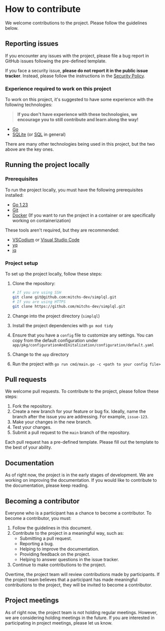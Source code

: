 # How to contribute

We welcome contributions to the project. Please follow the guidelines below.

## Reporting issues

If you encounter any issues with the project, please file a bug report in GitHub issues following the pre-defined template. 

If you face a security issue, **please do not report it in the public issue tracker**. Instead, please follow the instructions in the [Security Policy](./SECURITY.md).

### Experience required to work on this project

To work on this project, it's suggested to have some experience with the following technologies:

> **If you don't have experience with these technologies, we encourage you to still contribute and learn along the way!**

- [Go](https://golang.org/)
- [SQLite](https://www.sqlite.org/index.html) (or [SQL](https://en.wikipedia.org/wiki/SQL) in general)

There are many other technologies being used in this project, but the two above are the key ones. 

## Running the project locally

### Prerequisites

To run the project locally, you must have the following prerequisites installed:

- [Go 1.23](https://golang.org/dl/)
- [Git](https://git-scm.com/downloads)
- [Docker](https://www.docker.com/products/docker-desktop) (If you want to run the project in a container or are specifically working on containerization)

These tools aren't required, but they are recommended:

- [VSCodium](https://vscodium.com/) or [Visual Studio Code](https://code.visualstudio.com/)
- [yq](https://mikefarah.gitbook.io/yq/)
- [jq](https://stedolan.github.io/jq/)

### Project setup

To set up the project locally, follow these steps:

1. Clone the repository:

    ```bash
    # If you are using SSH
    git clone git@github.com:mitchs-dev/simplql.git 
    # If you are using HTTPS
    git clone https://github.com/mitchs-dev/simplql.git
    ```
2. Change into the project directory (`simplql`)
3. Install the project dependencies with `go mod tidy`
4. Ensure that you have a `config` file to customize any settings. You can copy from the default configuration under `app/pkg/configurationAndInitalization/configuration/default.yaml`
5. Change to the `app` directory
6. Run the project with `go run cmd/main.go -c <path to your config file>`


## Pull requests

We welcome pull requests. To contribute to the project, please follow these steps:

1. Fork the repository.
2. Create a new branch for your feature or bug fix. Ideally, name the branch after the issue you are addressing. For example, `issue-123`.
3. Make your changes in the new branch.
4. Test your changes.
5. Submit a pull request to the `main` branch of the repository.

Each pull request has a pre-defined template. Please fill out the template to the best of your ability.

## Documentation

As of right now, the project is in the early stages of development. We are working on improving the documentation. If you would like to contribute to the documentation, please keep reading.

## Becoming a contributor

Everyone who is a participant has a chance to become a contributor. To become a contributor, you must:

1. Follow the guidelines in this document.
2. Contribute to the project in a meaningful way, such as:
    - Submitting a pull request.
    - Reporting a bug.
    - Helping to improve the documentation.
    - Providing feedback on the project.
    - Helping to answer questions in the issue tracker.
3. Continue to make contributions to the project.

Overtime, the project team will review contributions made by participants. If the project team believes that a participant has made meaningful contributions to the project, they will be invited to become a contributor.

## Project meetings

As of right now, the project team is not holding regular meetings. However, we are considering holding meetings in the future. If you are interested in participating in project meetings, please let us know.